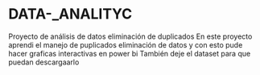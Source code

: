 # DATA-_ANALITYC
Proyecto de análisis de datos eliminación de duplicados
En este proyecto aprendi el manejo de puplicados eliminación de datos y
con esto pude hacer graficas interactivas en power bi 
También deje el dataset para que puedan descargaarlo
